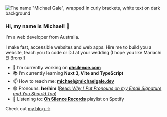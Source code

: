 ![The name "Michael Gale", wrapped in curly brackets, white text on dark background](https://user-images.githubusercontent.com/4301358/132151782-6b631e30-b4ea-4c5c-a7b6-d94362df593a.png)

### Hi, my name is Michael! 👋

I'm a web developer from Australia.

I make fast, accessible websites and web apps. Hire me to build you a website, teach you to code or DJ at your wedding (I hope you like Mariachi El Bronx!)

- 🔭 I’m currently working on **[ohsilence.com](https://www.ohsilence.com/)**
- 📚 I’m currently learning **Nuxt 3, Vite and TypeScript**
- 📫 How to reach me:  **[&#109;&#105;&#099;&#104;&#097;&#101;&#108;&#064;&#109;&#105;&#099;&#104;&#097;&#101;&#108;&#103;&#097;&#108;&#101;&#046;&#100;&#101;&#118;](mailto:&#109;&#105;&#099;&#104;&#097;&#101;&#108;&#064;&#109;&#105;&#099;&#104;&#097;&#101;&#108;&#103;&#097;&#108;&#101;&#046;&#100;&#101;&#118;)**
- 😄 Pronouns: **he/him** ([Read: _Why I Put Pronouns on my Email Signature and You Should Too_](https://medium.com/gender-inclusivit/why-i-put-pronouns-on-my-email-signature-and-linkedin-profile-and-you-should-too-d3dc942c8743))
- 🎵 Listening to: <!-- LN -->[**Oh Silence Records**](https://open.spotify.com/playlist/6lm8B1mf1v60pwyf7rkplp?si=0a3bddd5194c4d6a)<!-- ELN --> playlist on Spotify

Check out [my blog  &rarr;](https://michaelgale.dev/blog/)
